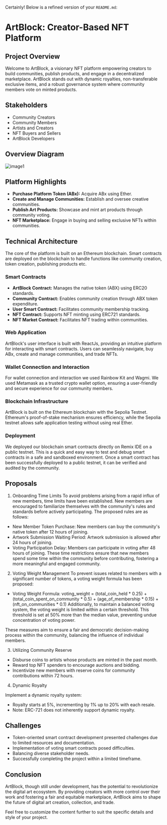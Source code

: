 Certainly! Below is a refined version of your `README.md`:

# ArtBlock: Creator-Based NFT Platform


## Project Overview

Welcome to ArtBlock, a visionary NFT platform empowering creators to build communities, publish products, and engage in a decentralized marketplace. ArtBlock stands out with dynamic royalties, non-transferable exclusive items, and a robust governance system where community members vote on minted products.

## Stakeholders

- Community Creators
- Community Members
- Artists and Creators
- NFT Buyers and Sellers
- ArtBlock Developers

## Overview Diagram
![image1](https://github.com/Raad05/artblock-platform/assets/61306531/5e5bce32-53bf-41c7-852c-16ad609598a9)

## Platform Highlights

- **Purchase Platform Token (ABx):** Acquire ABx using Ether.
- **Create and Manage Communities:** Establish and oversee creative communities.
- **Publish Art Products:** Showcase and mint art products through community voting.
- **NFT Marketplace:** Engage in buying and selling exclusive NFTs within communities.

## Technical Architecture
The core of the platform is built on an Ethereum blockchain. Smart contracts are deployed on the blockchain to handle functions like community creation, token creation, publishing products etc.

### Smart Contracts

- **ArtBlock Contract:** Manages the native token (ABX) using ERC20 standards.
- **Community Contract:** Enables community creation through ABX token expenditure.
- **User Smart Contract:** Facilitates community membership tracking.
- **NFT Contract:** Supports NFT minting using ERC721 standards.
- **NFT Market Contract:** Facilitates NFT trading within communities.

### Web Application

ArtBlock's user interface is built with ReactJs, providing an intuitive platform for interacting with smart contracts. Users can seamlessly navigate, buy ABx, create and manage communities, and trade NFTs.

### Wallet Connection and Interaction

For wallet connection and interaction we used Rainbow Kit  and Wagmi.  We used Metamask as a trusted crypto wallet option, ensuring a user-friendly and secure experience for our community members.

### Blockchain Infrastructure

ArtBlock is built on the Ethereum blockchain with the Sepolia Testnet. Ethereum's proof-of-stake mechanism ensures efficiency, while the Sepolia testnet allows safe application testing without using real Ether.

### Deployment

We deployed our blockchain smart contracts directly on Remix IDE on a public testnet. This is a quick and easy way to test and debug smart contracts in a safe and sandboxed environment. Once a smart contract has been successfully deployed to a public testnet, it can be verified and audited by the community.

## Proposals

1. Onboarding Time Limits
   To avoid problems arising from a rapid influx of new members, time limits have been established. New members are encouraged to familiarize themselves with the community's rules and standards before actively     participating. The proposed rules are as follows:

  - New Member Token Purchase: New members can buy the community's native token after 12 hours of joining.
  - Artwork Submission Waiting Period: Artwork submission is allowed after 24 hours of joining.
  - Voting Participation Delay: Members can participate in voting after 48 hours of joining.
  These time restrictions ensure that new members spend some time within the community before contributing, fostering a more meaningful and engaged community.

2. Voting Weight Management
  To prevent issues related to members with a significant number of tokens, a voting weight formula has been proposed:
  
 - Voting Weight Formula: voting_weight = (total_coin_held * 0.25) + (total_coin_spent_on_community * 0.5) + (age_of_membership * 0.15) + (nft_on_communities * 0.1)
  Additionally, to maintain a balanced voting system, the voting weight is limited within a certain threshold. This threshold is set at 50% more than the median value, preventing undue concentration of voting      power.

  These measures aim to ensure a fair and democratic decision-making process within the community, balancing the influence of individual members.

3. Utilizing Community Reserve

- Disburse coins to artists whose products are minted in the past month.
- Reward top NFT spenders to encourage auctions and bidding.
- Incentivize new members with reserve coins for community contributions within 72 hours.

4. Dynamic Royalty

Implement a dynamic royalty system:

- Royalty starts at 5%, incrementing by 1% up to 20% with each resale.
- Note: ERC-721 does not inherently support dynamic royalty.

## Challenges

- Token-oriented smart contract development presented challenges due to limited resources and documentation.
- Implementation of voting smart contracts posed difficulties.
- Balancing diverse stakeholder needs.
- Successfully completing the project within a limited timeframe.

## Conclusion

ArtBlock, though still under development, has the potential to revolutionize the digital art ecosystem. By providing creators with more control over their work and fostering a fair and equitable marketplace, ArtBlock aims to shape the future of digital art creation, collection, and trade.

Feel free to customize the content further to suit the specific details and style of your project.

